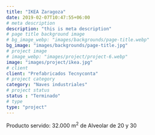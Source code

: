 ```yaml
---
title: "IKEA Zaragoza"
date: 2019-02-07T10:47:55+06:00
# meta description
description: "this is meta description"
# page title background image
# bg_image_webp: "images/backgrounds/page-title.webp"
bg_image: "images/backgrounds/page-title.jpg"
# project image
# image_webp: "images/project/project-6.webp"
image: "images/project/ikea.jpg"
# client
client: "Prefabricados Tecnyconta"
# project category
category: "Naves industriales"
# project status
status : "Terminado"
# type
type: "project"
---
```


Producto servido: 32.000 m<sup>2</sup> de Alveolar de 20 y 30